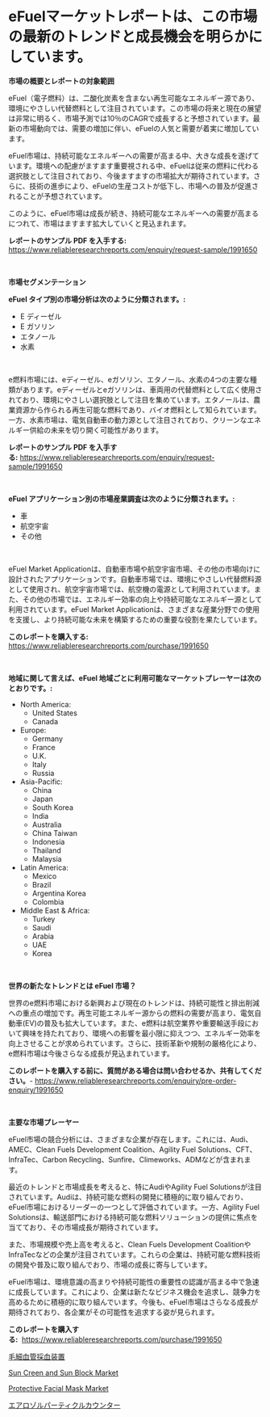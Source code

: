 <p><h1>eFuelマーケットレポートは、この市場の最新のトレンドと成長機会を明らかにしています。</h1></p><p><strong>市場の概要とレポートの対象範囲</strong></p>
<p><p>eFuel（電子燃料）は、二酸化炭素を含まない再生可能なエネルギー源であり、環境にやさしい代替燃料として注目されています。この市場の将来と現在の展望は非常に明るく、市場予測では10％のCAGRで成長すると予想されています。最新の市場動向では、需要の増加に伴い、eFuelの人気と需要が着実に増加しています。 </p><p>eFuel市場は、持続可能なエネルギーへの需要が高まる中、大きな成長を遂げています。環境への配慮がますます重要視される中、eFuelは従来の燃料に代わる選択肢として注目されており、今後ますますの市場拡大が期待されています。さらに、技術の進歩により、eFuelの生産コストが低下し、市場への普及が促進されることが予想されています。</p><p>このように、eFuel市場は成長が続き、持続可能なエネルギーへの需要が高まるにつれて、市場はますます拡大していくと見込まれます。</p></p>
<p><strong>レポートのサンプル PDF を入手する:</strong> <a href="https://www.reliableresearchreports.com/enquiry/request-sample/1991650">https://www.reliableresearchreports.com/enquiry/request-sample/1991650</a></p>
<p>&nbsp;</p>
<p><strong>市場セグメンテーション</strong></p>
<p><strong>eFuel タイプ別の市場分析は次のように分類されます。:</strong></p>
<p><ul><li>E ディーゼル</li><li>E ガソリン</li><li>エタノール</li><li>水素</li></ul></p>
<p>&nbsp;</p>
<p><p>e燃料市場には、eディーゼル、eガソリン、エタノール、水素の4つの主要な種類があります。eディーゼルとeガソリンは、車両用の代替燃料として広く使用されており、環境にやさしい選択肢として注目を集めています。エタノールは、農業資源から作られる再生可能な燃料であり、バイオ燃料として知られています。一方、水素市場は、電気自動車の動力源として注目されており、クリーンなエネルギー供給の未来を切り開く可能性があります。</p></p>
<p><strong>レポートのサンプル PDF を入手する:</strong>&nbsp;<a href="https://www.reliableresearchreports.com/enquiry/request-sample/1991650">https://www.reliableresearchreports.com/enquiry/request-sample/1991650</a></p>
<p>&nbsp;</p>
<p><strong> eFuel アプリケーション別の市場産業調査は次のように分類されます。:</strong></p>
<p><ul><li>車</li><li>航空宇宙</li><li>その他</li></ul></p>
<p>&nbsp;</p>
<p><p>eFuel Market Applicationは、自動車市場や航空宇宙市場、その他の市場向けに設計されたアプリケーションです。自動車市場では、環境にやさしい代替燃料源として使用され、航空宇宙市場では、航空機の電源として利用されています。また、その他の市場では、エネルギー効率の向上や持続可能なエネルギー源として利用されています。eFuel Market Applicationは、さまざまな産業分野での使用を支援し、より持続可能な未来を構築するための重要な役割を果たしています。</p></p>
<p><strong>このレポートを購入する:</strong>&nbsp; <a href="https://www.reliableresearchreports.com/purchase/1991650">https://www.reliableresearchreports.com/purchase/1991650</a></p>
<p>&nbsp;</p>
<p><strong>地域に関して言えば、eFuel 地域ごとに利用可能なマーケットプレーヤーは次のとおりです。:</strong></p>
<p><ul>
    <li>
        North America:
        <ul>
            <li>United States</li>
            <li>Canada</li>
        </ul>
    </li>
    <li>
        Europe:
        <ul>
            <li>Germany</li>
            <li>France</li>
            <li>U.K.</li>
            <li>Italy</li>
            <li>Russia</li>
        </ul>
    </li>
    <li>
        Asia-Pacific:
        <ul>
            <li>China</li>
            <li>Japan</li>
            <li>South Korea</li>
            <li>India</li>
            <li>Australia</li>
            <li>China Taiwan</li>
            <li>Indonesia</li>
            <li>Thailand</li>
            <li>Malaysia</li>
        </ul>
    </li>
    <li>
        Latin America:
        <ul>
            <li>Mexico</li>
            <li>Brazil</li>
            <li>Argentina Korea</li>
            <li>Colombia</li>
        </ul>
    </li>
    <li>
        Middle East & Africa:
        <ul>
            <li>Turkey</li>
            <li>Saudi</li>
            <li>Arabia</li>
            <li>UAE</li>
            <li>Korea</li>
        </ul>
    </li>
    </ul></p>
<p>&nbsp;</p>
<p><strong>世界の新たなトレンドとは eFuel 市場？</strong></p>
<p><p>世界のe燃料市場における新興および現在のトレンドは、持続可能性と排出削減への重点の増加です。再生可能エネルギー源からの燃料の需要が高まり、電気自動車(EV)の普及も拡大しています。また、e燃料は航空業界や重要輸送手段において興味を持たれており、環境への影響を最小限に抑えつつ、エネルギー効率を向上させることが求められています。さらに、技術革新や規制の厳格化により、e燃料市場は今後さらなる成長が見込まれています。</p></p>
<p><strong>このレポートを購入する前に、質問がある場合は問い合わせるか、共有してください。</strong>- <a href="https://www.reliableresearchreports.com/enquiry/pre-order-enquiry/1991650">https://www.reliableresearchreports.com/enquiry/pre-order-enquiry/1991650</a></p>
<p>&nbsp;</p>
<p><strong>主要な市場プレーヤー</strong></p>
<p><p>eFuel市場の競合分析には、さまざまな企業が存在します。これには、Audi、AMEC、Clean Fuels Development Coalition、Agility Fuel Solutions、CFT、InfraTec、Carbon Recycling、Sunfire、Climeworks、ADMなどが含まれます。</p><p>最近のトレンドと市場成長を考えると、特にAudiやAgility Fuel Solutionsが注目されています。Audiは、持続可能な燃料の開発に積極的に取り組んでおり、eFuel市場におけるリーダーの一つとして評価されています。一方、Agility Fuel Solutionsは、輸送部門における持続可能な燃料ソリューションの提供に焦点を当てており、その市場成長が期待されています。</p><p>また、市場規模や売上高を考えると、Clean Fuels Development CoalitionやInfraTecなどの企業が注目されています。これらの企業は、持続可能な燃料技術の開発や普及に取り組んでおり、市場の成長に寄与しています。</p><p>eFuel市場は、環境意識の高まりや持続可能性の重要性の認識が高まる中で急速に成長しています。これにより、企業は新たなビジネス機会を追求し、競争力を高めるために積極的に取り組んでいます。今後も、eFuel市場はさらなる成長が期待されており、各企業がその可能性を追求する姿が見られます。</p></p>
<p><strong>このレポートを購入する:</strong>&nbsp;&nbsp;<a href="https://www.reliableresearchreports.com/purchase/1991650">https://www.reliableresearchreports.com/purchase/1991650</a></p>
<p><p><a href="https://github.com/RodHoppe07/Market-Research-Report-List-1/blob/main/14005298113.md">毛細血管採血装置</a></p><p><a href="https://github.com/zjyglelu/Market-Research-Report-List-2/blob/main/sun-creen-and-sun-block-market.md">Sun Creen and Sun Block Market</a></p><p><a href="https://github.com/elizabethdagraca/Market-Research-Report-List-2/blob/main/protective-facial-mask-market.md">Protective Facial Mask Market</a></p><p><a href="https://github.com/avwofrml53535/Market-Research-Report-List-1/blob/main/36440008114.md">エアロゾルパーティクルカウンター</a></p></p>